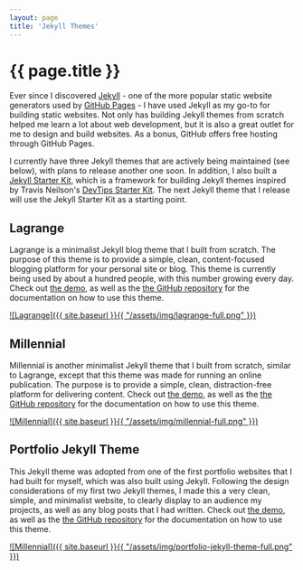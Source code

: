 ```yaml
---
layout: page
title: 'Jekyll Themes'
---
```


<h1 class="page-title">{{ page.title }}</h1>

Ever since I discovered [Jekyll](http://jekyllrb.com/) - one of the more popular static website generators used by [GitHub Pages](https://pages.github.com/) - I have used Jekyll as my go-to for building static websites. Not only has building Jekyll themes from scratch helped me learn a lot about web development, but it is also a great outlet for me to design and build websites. As a bonus, GitHub offers free hosting through GitHub Pages.

I currently have three Jekyll themes that are actively being maintained (see below), with plans to release another one soon. In addition, I also built a [Jekyll Starter Kit](https://github.com/LeNPaul/jekyll-starter-kit), which is a framework for building Jekyll themes inspired by Travis Neilson's [DevTips Starter Kit](https://github.com/DevTips/DevTips-Starter-Kit). The next Jekyll theme that I release will use the Jekyll Starter Kit as a starting point.

## Lagrange

Lagrange is a minimalist Jekyll blog theme that I built from scratch. The purpose of this theme is to provide a simple, clean, content-focused blogging platform for your personal site or blog. This theme is currently being used by about a hundred people, with this number growing every day. Check out [the demo](https://lenpaul.github.io/Lagrange), as well as the [the GitHub repository](https://github.com/LeNPaul/Lagrange) for the documentation on how to use this theme.

[![Lagrange]({{ site.baseurl }}{{ "/assets/img/lagrange-full.png" }})](https://lenpaul.github.io/Lagrange/)

## Millennial

Millennial is another minimalist Jekyll theme that I built from scratch, similar to Lagrange, except that this theme was made for running an online publication. The purpose is to provide a simple, clean, distraction-free platform for delivering content. Check out [the demo](https://lenpaul.github.io/Millennial/), as well as the [the GitHub repository](https://github.com/LeNPaul/Millennial/) for the documentation on how to use this theme.

[![Millennial]({{ site.baseurl }}{{ "/assets/img/millennial-full.png" }})](https://lenpaul.github.io/Millennial/)

## Portfolio Jekyll Theme

This Jekyll theme was adopted from one of the first portfolio websites that I had built for myself, which was also built using Jekyll. Following the design considerations of my first two Jekyll themes, I made this a very clean, simple, and minimalist website, to clearly display to an audience my projects, as well as any blog posts that I had written. Check out [the demo](https://lenpaul.github.io/portfolio-jekyll-theme/), as well as the [the GitHub repository](https://github.com/LeNPaul/portfolio-jekyll-theme/) for the documentation on how to use this theme.

[![Millennial]({{ site.baseurl }}{{ "/assets/img/portfolio-jekyll-theme-full.png" }})](https://github.com/LeNPaul/portfolio-jekyll-theme/)
